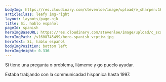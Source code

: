 ```yaml
---
bodyImg: https://res.cloudinary.com/stevenloe/image/upload/e_sharpen:100,q_65/v1608760087/leaf-right-25-1_k1eaz2.jpg
articleClass: leafy img-right
layout: layouts/page.njk
title: Sí, hablo español
pageId: spanish
heroImgBaseURL: https://res.cloudinary.com/stevenloe/image/upload/c_scale,e_sharpen:100,q_70,
heroImgPath: /v1608745499/hero-spanish_vcptiw.jpg
heroText: Sí, hablo español
bodyImgPosition: bottom left
heroImgHeight: 0.336
---
```


Sí tiene una pregunta o problema, llámeme y go pueclo ayudar.

Estaba trabjando con la communicadad hispanica hasta 1997.

<br>
